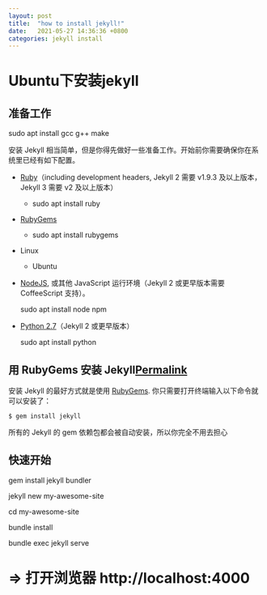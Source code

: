 ```yaml
---
layout: post
title:  "how to install jekyll!"
date:   2021-05-27 14:36:36 +0800
categories: jekyll install
---
```


# Ubuntu下安装jekyll



## 准备工作

sudo apt install gcc g++ make

安装 Jekyll 相当简单，但是你得先做好一些准备工作。开始前你需要确保你在系统里已经有如下配置。

- [Ruby](http://www.ruby-lang.org/en/downloads/)（including development headers, Jekyll 2 需要 v1.9.3 及以上版本，Jekyll 3 需要 v2 及以上版本）

  - sudo apt install ruby

- [RubyGems](http://rubygems.org/pages/download)

  - sudo apt install rubygems

- Linux 

  - Ubuntu

- [NodeJS](http://nodejs.org/), 或其他 JavaScript 运行环境（Jekyll 2 或更早版本需要 CoffeeScript 支持）。

  sudo apt install node  npm

- [Python 2.7](https://www.python.org/downloads/)（Jekyll 2 或更早版本）

  sudo apt install python

## 用 RubyGems 安装 Jekyll[Permalink](http://jekyllcn.com/docs/installation/#用-rubygems-安装-jekyll)

安装 Jekyll 的最好方式就是使用 [RubyGems](http://rubygems.org/pages/download). 你只需要打开终端输入以下命令就可以安装了：

```
$ gem install jekyll
```

所有的 Jekyll 的 gem 依赖包都会被自动安装，所以你完全不用去担心

## 快速开始
  gem install jekyll bundler

  jekyll new my-awesome-site

  cd my-awesome-site

  bundle install

  bundle exec jekyll serve

# => 打开浏览器 http://localhost:4000